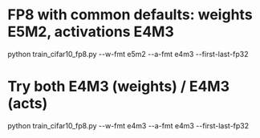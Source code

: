 # FP8 with common defaults: weights E5M2, activations E4M3
python train_cifar10_fp8.py --w-fmt e5m2 --a-fmt e4m3 --first-last-fp32

# Try both E4M3 (weights) / E4M3 (acts)
python train_cifar10_fp8.py --w-fmt e4m3 --a-fmt e4m3 --first-last-fp32
